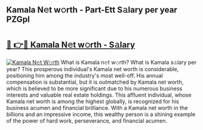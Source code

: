 ## Kamala N𝚎t w𝚘rth - Part-Ett S𝚊lary per year PZGpl

# <h2><a href="http://gc51uyt.nevu.top/?p=Kamala">🔗 👉🔴 Kamala N𝚎t w𝚘rth - S𝚊lary</a></h2>

[![Kamala N𝚎t W𝚘rth](https://i.imgur.com/Oavwk0R.jpeg)](http://gc51uyt.nevu.top/?p=Kamala)
What is Kamala n𝚎t w𝚘rth? What is Kamala s𝚊lary per year?
This prosperous individual's Kamala net worth is considerable, positioning him among the industry's most well-off. His annual compensation is substantial, but it is outmatched by Kamala net worth, which is believed to be more significant due to his numerous business interests and valuable real estate holdings. This affluent individual, whose Kamala net worth is among the highest globally, is recognized for his business acumen and financial brilliance. With a Kamala net worth in the billions and an impressive income, this wealthy person is a shining example of the power of hard work, perseverance, and financial acumen.
